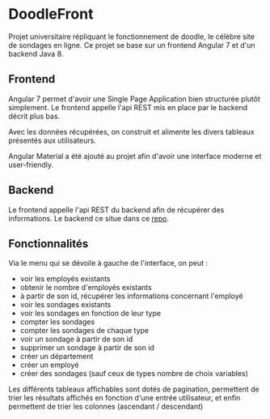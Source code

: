 # DoodleFront

Projet universitaire répliquant le fonctionnement de doodle, le célèbre site de sondages en ligne.
Ce projet se base sur un frontend Angular 7 et d'un backend Java 8.

## Frontend

Angular 7 permet d'avoir une Single Page Application bien structurée plutôt simplement.
Le frontend appelle l'api REST mis en place par le backend décrit plus bas.

Avec les données récupérées,
on construit et alimente les divers tableaux présentés aux utilisateurs.

Angular Material a été ajouté au projet afin d'avoir une interface moderne et user-friendly.

## Backend

Le frontend appelle l'api REST du backend afin de récupérer des informations.
Le backend ce situe dans ce [repo](https://github.com/mathieulehan/TP_SIR).

## Fonctionnalités

Via le menu qui se dévoile à gauche de l'interface, on peut :
- voir les employés existants
- obtenir le nombre d'employés existants
- à partir de son id, récupérer les informations concernant l'employé
- voir les sondages existants
- voir les sondages en fonction de leur type
- compter les sondages
- compter les sondages de chaque type
- voir un sondage à partir de son id
- supprimer un sondage à partir de son id
- créer un département
- créer un employé
- créer des sondages (sauf ceux de types nombre de choix variables)

Les différents tableaux affichables sont dotés de pagination,
permettent de trier les résultats affichés en fonction d'une entrée utilisateur, 
et enfin permettent de trier les colonnes (ascendant / descendant)
